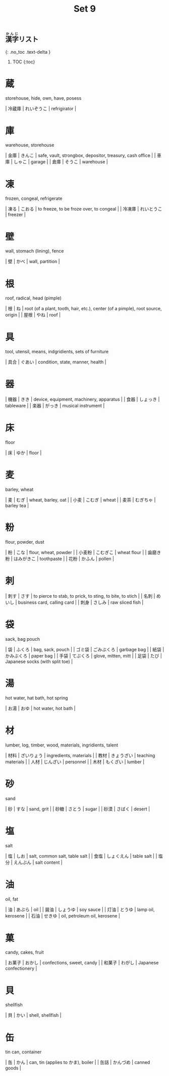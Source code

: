﻿---
layout: default
title: Set 9
parent: N3 Kanji List
grand_parent: <ruby>漢字<rt>かんじ</rt></ruby> Kanji
nav_order: 9
---

## <ruby>漢字<rt>かんじ</rt></ruby>リスト
{: .no_toc .text-delta }

1. TOC
{:toc}

# 蔵
storehouse, hide, own, have, posess

| 冷蔵庫 | れいぞうこ | refrigirator |

# 庫
warehouse, storehouse

| 金庫 | きんこ | safe, vault, strongbox, depositor, treasury, cash office |
| 車庫 | しゃこ | garage                                                   |
| 倉庫 | そうこ | warehouse                                                |

# 凍
frozen, congeal, refrigerate

| 凍る   | こおる     | to freeze, to be froze over, to congeal |
| 冷凍庫 | れいとうこ | freezer                                 |

# 壁
wall, stomach (lining), fence

| 壁  | かべ | wall, partition |

# 根
roof, radical, head (pimple)

| 根   | ね   | root (of a plant, tooth, hair, etc.), center (of a pimple), root source, origin |
| 屋根 | やね | roof                                                                            |

# 具
tool, utensil, means, indgridients, sets of furniture

| 具合 | ぐあい | condition, state, manner, health |

# 器

| 機器 | きき     | device, equipment, machinery, apparatus |
| 食器 | しょっき | tableware                               |
| 楽器 | がっき   | musical instrument                      |

# 床
floor

| 床  | ゆか | floor |

# 麦
barley, wheat

| 麦   | むぎ     | wheat, barley, oat |
| 小麦 | こむぎ   | wheat              |
| 麦茶 | むぎちゃ | barley tea         |

# 粉
flour, powder, dust

| 粉       | こな       | flour, wheat, powder |
| 小麦粉   | こむぎこ   | wheat flour          |
| 歯磨き粉 | はみがきこ | toothpaste           |
| 花粉     | かふん     | pollen               |

# 刺

| 刺す | さす   | to pierce to stab, to prick, to sting, to bite, to stich |
| 名刺 | めいし | business card, calling card                              |
| 刺身 | さしみ | raw sliced fish                                          |

# 袋
sack, bag pouch

| 袋     | ふくろ     | bag, sack, pouch                |
| ゴミ袋 | ごみぶくろ | garbage bag                     |
| 紙袋   | かみぶくろ | paper bag                       |
| 手袋   | てぶくろ   | glove, mitten, mitt             |
| 足袋   | たび       | Japanese socks (with split toe) |

# 湯
hot water, hat bath, hot spring

| お湯 | おゆ | hot water, hot bath |

# 材
lumber, log, timber, wood, materials, ingridients, talent

| 材料 | ざいりょう | ingredients, materials |
| 教材 | きょうざい | teaching materials     |
| 人材 | じんざい   | personnel              |
| 木材 | もくざい   | lumber                 |

# 砂
sand

| 砂   | すな   | sand, grit |
| 砂糖 | さとう | sugar      |
| 砂漠 | さばく | desert     |

# 塩
salt

| 塩   | しお       | salt, common salt, table salt |
| 食塩 | しょくえん | table salt                    |
| 塩分 | えんぶん   | salt content                  |

# 油
oil, fat

| 油   | あぶら   | oil                          |
| 醤油 | しょうゆ | soy sauce                    |
| 灯油 | とうゆ   | lamp oil, kerosene           |
| 石油 | せきゆ   | oil, petroleum oil, kerosene |

# 菓
candy, cakes, fruit

| お菓子 | おかし | confections, sweet, candy |
| 和菓子 | わがし | Japanese confectionery    |

# 貝
shellfish

| 貝  | かい | shell, shellfish |

# 缶
tin can, container

| 缶   | かん     | can, tin (applies to かま), boiler |
| 缶詰 | かんづめ | canned goods                       |